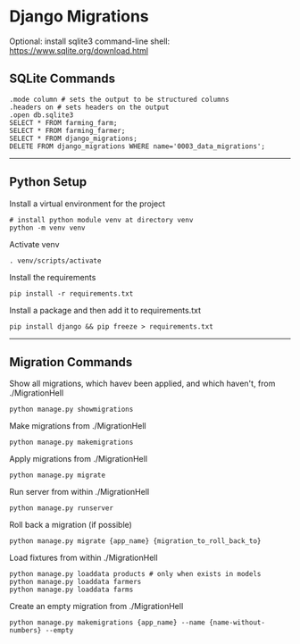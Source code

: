 # **Django Migrations**

Optional: install sqlite3 command-line shell: https://www.sqlite.org/download.html

## **SQLite Commands**

```
.mode column # sets the output to be structured columns
.headers on # sets headers on the output
.open db.sqlite3
SELECT * FROM farming_farm;
SELECT * FROM farming_farmer;
SELECT * FROM django_migrations;
DELETE FROM django_migrations WHERE name='0003_data_migrations';
```

<hr/>

## **Python Setup**

Install a virtual environment for the project
```
# install python module venv at directory venv
python -m venv venv
```

Activate venv

```
. venv/scripts/activate
```

Install the requirements
```
pip install -r requirements.txt
```

Install a package and then add it to requirements.txt
```
pip install django && pip freeze > requirements.txt
```

<hr/>

## **Migration Commands**

Show all migrations, which havev been applied, and which haven't, from ./MigrationHell
```
python manage.py showmigrations
```

Make migrations from ./MigrationHell
```
python manage.py makemigrations
```

Apply migrations from ./MigrationHell
```
python manage.py migrate
```

Run server from within ./MigrationHell
```
python manage.py runserver
```

Roll back a migration (if possible)
```
python manage.py migrate {app_name} {migration_to_roll_back_to}
```

Load fixtures from within ./MigrationHell
```
python manage.py loaddata products # only when exists in models
python manage.py loaddata farmers
python manage.py loaddata farms
```

Create an empty migration from ./MigrationHell
```
python manage.py makemigrations {app_name} --name {name-without-numbers} --empty
```

